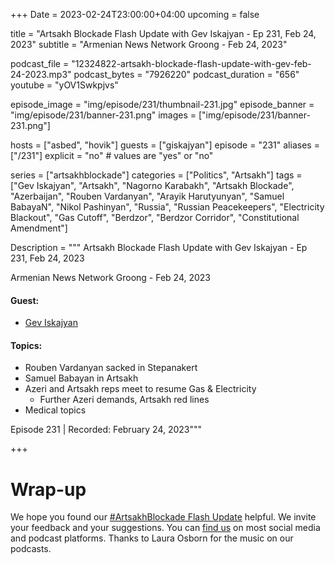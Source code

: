 +++
Date = 2023-02-24T23:00:00+04:00
upcoming = false 

title = "Artsakh Blockade Flash Update with Gev Iskajyan - Ep 231, Feb 24, 2023"
subtitle = "Armenian News Network Groong - Feb 24, 2023"

podcast_file = "12324822-artsakh-blockade-flash-update-with-gev-feb-24-2023.mp3"
podcast_bytes = "7926220"
podcast_duration = "656"
youtube = "yOV1Swkpjvs"

episode_image = "img/episode/231/thumbnail-231.jpg"
episode_banner = "img/episode/231/banner-231.png"
images = ["img/episode/231/banner-231.png"]

hosts = ["asbed", "hovik"]
guests = ["giskajyan"]
episode = "231"
aliases = ["/231"]
explicit = "no" # values are "yes" or "no"


series = ["artsakhblockade"]
categories = ["Politics", "Artsakh"]
tags = ["Gev Iskajyan", "Artsakh", "Nagorno Karabakh", "Artsakh Blockade", "Azerbaijan", "Rouben Vardanyan", "Arayik Harutyunyan", "Samuel BabayaN", "Nikol Pashinyan", "Russia", "Russian Peacekeepers", "Electricity Blackout", "Gas Cutoff", "Berdzor", "Berdzor Corridor", "Constitutional Amendment"]

Description = """
Artsakh Blockade Flash Update with Gev Iskajyan - Ep 231, Feb 24, 2023

Armenian News Network Groong - Feb 24, 2023

#### Guest: 
* [Gev Iskajyan](/guest/giskajyan)

#### Topics:
* Rouben Vardanyan sacked in Stepanakert
* Samuel Babayan in Artsakh
* Azeri and Artsakh reps meet to resume Gas & Electricity
    * Further Azeri demands, Artsakh red lines
* Medical topics

Episode 231 | Recorded: February 24, 2023"""

+++

# Wrap-up

We hope you found our [#ArtsakhBlockade Flash Update](https://podcasts.groong.org/) helpful. We invite your feedback and your suggestions. You can [find us](https://linktr.ee/groong) on most social media and podcast platforms. Thanks to Laura Osborn for the music on our podcasts.
